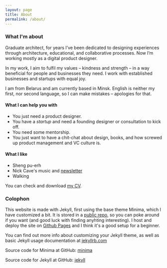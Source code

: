 ```yaml
---
layout: page
title: About
permalink: /about/
---
```


### What I'm about

Graduate architect, for years I’ve been dedicated to designing experiences through architecture, educational, and collaborative processes. Now I’m working mostly as a digital product designer.

In my work, I aim to fulfil my values – kindness and strength – in a way beneficial for people and businesses they need. I work with established businesses and startups with equal joy.

I am from Belarus and am currently based in Minsk. English is neither my first, nor second language, so I can make mistakes – apologies for that.

#### What I can help you with
- You just need a product designer.
- You have a *startup* and need a founding designer or consultation to kick off. 
- You need some mentorship.
- You just want to have a chit-chat about design, books, and how screwed up product management and VC culture is.

#### What I like

- Sheng pu-erh
- Nick Cave's music and [newsletter](https://www.theredhandfiles.com/)
- Walking

You can check and download [my CV](https://drive.google.com/file/d/1837dY2GtDSrBJ3toO2yfehnZKUz5hSI1/view).

### Colophon

This website is made with Jekyll, first using the base theme Minima, which I have customized a bit. It is stored in a [public repo](https://github.com/nastapasta/nastapasta.github.io), so you can poke around if you want (and good luck with finding anyhting interesting). I host and deploy the site on [Github Pages](https://pages.github.com/) and I think it's a good setup for a beginner.

You can find out more info about customizing your Jekyll theme, as well as basic Jekyll usage documentation at [jekyllrb.com](https://jekyllrb.com/)

Source code for Minima at GitHub:
[minima](https://github.com/jekyll/minima)

Source code for Jekyll at GitHub:
[jekyll](https://github.com/jekyll/jekyll)